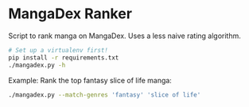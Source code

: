 # MangaDex Ranker

Script to rank manga on MangaDex. Uses a less naive rating algorithm.

```bash
# Set up a virtualenv first!
pip install -r requirements.txt
./mangadex.py -h
```

Example: Rank the top fantasy slice of life manga:

```bash
./mangadex.py --match-genres 'fantasy' 'slice of life'
```
